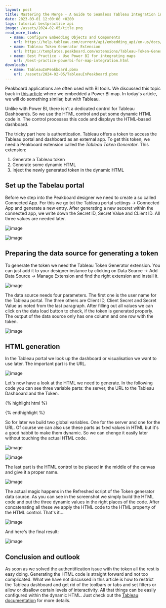 ```yaml
---
layout: post
title: Mastering the Merge - A Guide to Seamless Tableau Integration in Peakboard Applications
date: 2023-03-01 12:00:00 +0200
tags: tutorial bestpractice api
image: /assets/2024-02-05/title.png
read_more_links:
  - name: Configure Embedding Objects and Components
    url: https://help.tableau.com/current/api/embedding_api/en-us/docs/embedding_api_configure.html
  - name: Tableau Token Generator Extension
    url: https://templates.peakboard.com/extensions/Tableau-Token-Generator/en
  - name: Best Practice - Use Power BI for integrating maps
    url: /best-practice-powerbi-for-map-integration.html
downloads:
  - name: TableauInPeakboard.pbmx
    url: /assets/2024-02-05/TableauInPeakboard.pbmx
---
```



Peakboard applications are often used with BI tools. We discussed this topic back in [this article](/best-practice-powerbi-for-map-integration.html) where we embedded a Power BI map. In today's article, we will do something similar, but with Tableau.

Unlike with Power BI, there isn't a dedicated control for Tableau Dashboards. So we use the HTML control and put some dynamic HTML code in. The control processes this code and displays the HTML-based dashboard.

The tricky part here is authentication. Tableau offers a token to access the Tableau portal and dashboard as an external app. To get this token, we need a Peakboard extension called the *Tableau Token Generator*. This extension:
1. Generate a Tableau token
2. Generate some dynamic HTML
3. Inject the newly generated token in the dynamic HTML 

## Set up the Tabelau portal

Before we step into the Peakboard designer we need to create a so called Connected App. For this we go tot the Tableau portal settings -> Connected App and generate a new entry. After generating a new seceret within the connected app, we write down the Secret ID, Secret Value and CLient ID. All three values are needed later.

![image](/assets/2024-02-05/010.png)

![image](/assets/2024-02-05/020.png)

## Preparing the data source for generating a token

To generate the token we need the Tableau Token Generator extension. You can just add it to your designer instance by clicking on Data Source -> Add Data Source -> Manage Extension and find the right extension and install it.

![image](/assets/2024-02-05/030.png)

The data source needs four parameters. The first one is the user name for the Tableau portal. The three others are Client ID, Client Secret and Secret Value as noted from the last paragraph. After filling out all values we can click on the data load button to check, if the token is generated properly. The output of the data source only has one column and one row with the token. 

![image](/assets/2024-02-05/040.png)

## HTML generation

In the Tableau portal we look up the dashboard or visualisation we want to use later. The important part is the URL.

![image](/assets/2024-02-05/050.png)

Let's now have a look at the HTML we need to generate. In the following code you can see three variable parts: the server, the URL to the Tableau Dashboard and the Token.

{% highlight html %}
<script type="module" src="https://MyServer/javascripts/api/tableau.embedding.3.latest.min.js">
    </script>
<tableau-viz id="tableauViz" src="MyVisURL" width="1920" height="883" toolbar="bottom" iframe-auth token="MyToken">
  </tableau-viz>
{% endhighlight %}

So for later we build two global variables. One for the server and one for the URL. Of course we can also use these parts as fxed values in HTML but it's a good habbit to make them dynamic. So we can chenge it easily later without touching the actual HTML code.

![image](/assets/2024-02-05/055.png)

![image](/assets/2024-02-05/056.png)

The last part is the HTML control to be placed in the middle of the canvas and give it a proper name.

![image](/assets/2024-02-05/060.png)

The actual magic happens in the Refreshed script of the Token generator data source. As you can see in the screenshot we simply build the HTML code and put the three dynamic values in the right places of the code. After concatenating all these we apply the HTML code to the HTML property of the HTML control. That's it....

![image](/assets/2024-02-05/070.png)

And here's the final result:

![image](/assets/2024-02-05/080.png)

## Conclusion and outlook

As soon as we solved the authentification issue with the token all the rest is easy doing. Generating the HTML code is straight forward and not too complicated. What we have not discussed in this article is how to restrict the Tableau dashboard and get rid of the toolbars or tabs and set filters or allow or disallow certain levels of interactivity. All that things can be easily configured within the dynamic HTML. Just check out the [Tableau documentation](https://help.tableau.com/current/api/embedding_api/en-us/docs/embedding_api_configure.html) for more details.
